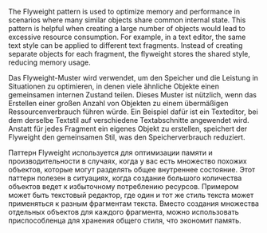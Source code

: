 The Flyweight pattern is used to optimize memory and performance in scenarios where many similar objects share common internal state. This pattern is helpful when creating a large number of objects would lead to excessive resource consumption. For example, in a text editor, the same text style can be applied to different text fragments. Instead of creating separate objects for each fragment, the flyweight stores the shared style, reducing memory usage.

Das Flyweight-Muster wird verwendet, um den Speicher und die Leistung in Situationen zu optimieren, in denen viele ähnliche Objekte einen gemeinsamen internen Zustand teilen. Dieses Muster ist nützlich, wenn das Erstellen einer großen Anzahl von Objekten zu einem übermäßigen Ressourcenverbrauch führen würde. Ein Beispiel dafür ist ein Texteditor, bei dem derselbe Textstil auf verschiedene Textabschnitte angewendet wird. Anstatt für jedes Fragment ein eigenes Objekt zu erstellen, speichert der Flyweight den gemeinsamen Stil, was den Speicherverbrauch reduziert.


Паттерн Flyweight используется для оптимизации памяти и производительности в случаях, когда у вас есть множество похожих объектов, которые могут разделять общее внутреннее состояние. Этот паттерн полезен в ситуациях, когда создание большого количества объектов ведет к избыточному потреблению ресурсов. Примером может быть текстовый редактор, где один и тот же стиль текста может применяться к разным фрагментам текста. Вместо создания множества отдельных объектов для каждого фрагмента, можно использовать приспособленца для хранения общего стиля, что экономит память.







